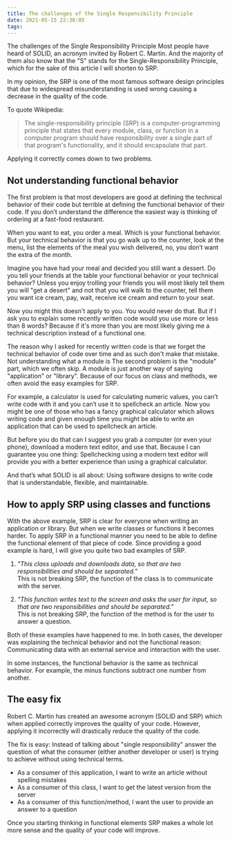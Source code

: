 ```yaml
---
title: The challenges of the Single Responsibility Principle
date: 2021-05-15 22:38:05
tags:
---
```


The challenges of the Single Responsibility Principle
Most people have heard of SOLID, an acronym invited by Robert C. Martin. And the majority of them also know that the "S"  stands for the Single-Responsibility Principle, which for the sake of this article I will shorten to SRP.

In my opinion, the SRP is one of the most famous software design principles that due to widespread misunderstanding is used wrong causing a decrease in the quality of the code.

To quote Wikipedia:
> The single-responsibility principle (SRP) is a computer-programming principle that states that every module, class, or function in a computer program should have responsibility over a single part of that program's functionality, and it should encapsulate that part.

Applying it correctly comes down to two problems.

## Not understanding functional behavior

The first problem is that most developers are good at defining the technical behavior of their code but terrible at defining the functional behavior of their code. If you don’t understand the difference the easiest way is thinking of ordering at a fast-food restaurant.

When you want to eat, you order a meal. Which is your functional behavior. But your technical behavior is that you go walk up to the counter, look at the menu, list the elements of the meal you wish delivered, no, you don’t want the extra of the month.

Imagine you have had your meal and decided you still want a dessert. Do you tell your friends at the table your functional behavior or your technical behavior? Unless you enjoy trolling your friends you will most likely tell them you will "get a desert" and not that you will walk to the counter, tell them you want ice cream, pay, wait, receive ice cream and return to your seat.

Now you might this doesn't apply to you. You would never do that. But if I ask you to explain some recently written code would you use more or less than 8 words? Because if it's more than you are most likely giving me a technical description instead of a functional one.

The reason why I asked for recently written code is that we forget the technical behavior of code over time and as such don't make that mistake.
Not understanding what a module is
The second problem is the "module" part, which we often skip. A module is just another way of saying "application" or "library". Because of our focus on class and methods, we often avoid the easy examples for SRP.

For example, a calculator is used for calculating numeric values, you can’t write code with it and you can’t use it to spellcheck an article. Now you might be one of those who has a fancy graphical calculator which allows writing code and given enough time you might be able to write an application that can be used to spellcheck an article.

But before you do that can I suggest you grab a computer (or even your phone), download a modern text editor, and use that. Because I can guarantee you one thing: Spellchecking using a modern text editor will provide you with a better experience than using a graphical calculator.

And that’s what SOLID is all about: Using software designs to write code that is understandable, flexible, and maintainable.

## How to apply SRP using classes and functions

With the above example, SRP is clear for everyone when writing an application or library. But when we write classes or functions it becomes harder. To apply SRP in a functional manner you need to be able to define the functional element of that piece of code.
Since providing a good example is hard, I will give you quite two bad examples of SRP.

1. _"This class uploads and downloads data, so that are two responsibilities and should be separated."_  
    This is not breaking SRP, the function of the class is to communicate with the server.

2. _"This function writes text to the screen and asks the user for input, so that are two responsibilities and should be separated."_  
    This is not breaking SRP, the function of the method is for the user to answer a question.

Both of these examples have happened to me. In both cases, the developer was explaining the technical behavior and not the functional reason: Communicating data with an external service and interaction with the user.

In some instances, the functional behavior is the same as technical behavior. For example, the minus functions subtract one number from another.

## The easy fix

Robert C. Martin has created an awesome acronym (SOLID and SRP) which when applied correctly improves the quality of your code. However, applying it incorrectly will drastically reduce the quality of the code.

The fix is easy: Instead of talking about "single responsibility" answer the question of what the consumer (either another developer or user) is trying to achieve without using technical terms.

- As a consumer of this application, I want to write an article without spelling mistakes
- As a consumer of this class, I want to get the latest version from the server
- As a consumer of this function/method, I want the user to provide an answer to a question

Once you starting thinking in functional elements SRP makes a whole lot more sense and the quality of your code will improve.